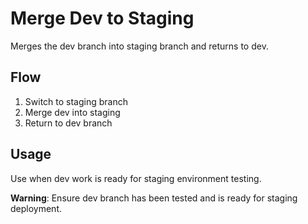# Merge Dev to Staging

Merges the dev branch into staging branch and returns to dev.

## Flow
1. Switch to staging branch
2. Merge dev into staging
3. Return to dev branch

## Usage
Use when dev work is ready for staging environment testing.

**Warning**: Ensure dev branch has been tested and is ready for staging deployment.